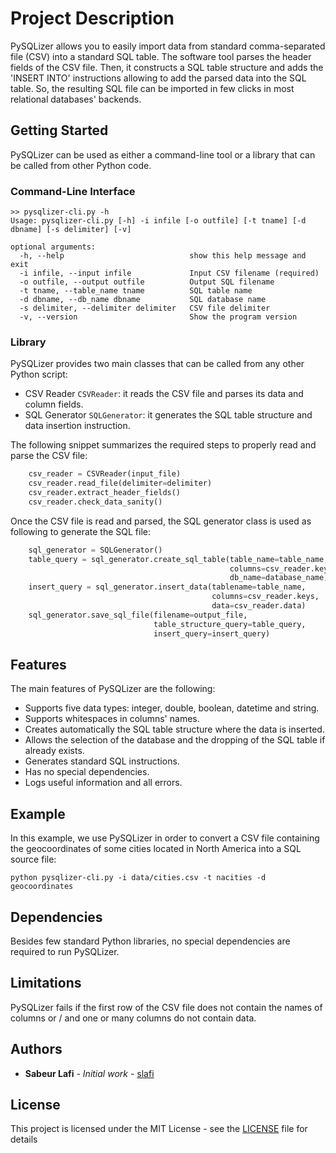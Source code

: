 # Project Description

PySQLizer allows you to easily import data from standard comma-separated file (CSV) into a standard SQL table. The software tool parses the header fields of the CSV file. Then, it constructs a SQL table structure and adds the 'INSERT INTO' instructions allowing to add the parsed data into the SQL table. So, the resulting SQL file can be imported in few clicks in most relational databases' backends.

## Getting Started

PySQLizer can be used as either a command-line tool or a library that can be called from other Python code.

### Command-Line Interface

```
>> pysqlizer-cli.py -h
Usage: pysqlizer-cli.py [-h] -i infile [-o outfile] [-t tname] [-d dbname] [-s delimiter] [-v]

optional arguments:
  -h, --help                            show this help message and exit
  -i infile, --input infile             Input CSV filename (required)
  -o outfile, --output outfile          Output SQL filename
  -t tname, --table_name tname          SQL table name
  -d dbname, --db_name dbname           SQL database name
  -s delimiter, --delimiter delimiter   CSV file delimiter
  -v, --version                         Show the program version
```

### Library

PySQLizer provides two main classes that can be called from any other Python script:

* CSV Reader `CSVReader`: it reads the CSV file and parses its data and column fields.
* SQL Generator `SQLGenerator`: it generates the SQL table structure and data insertion instruction.

The following snippet summarizes the required steps to properly read and parse the CSV file:

~~~python
    csv_reader = CSVReader(input_file)
    csv_reader.read_file(delimiter=delimiter)
    csv_reader.extract_header_fields()
    csv_reader.check_data_sanity()
~~~

Once the CSV file is read and parsed, the SQL generator class is used as following to generate the SQL file:

~~~python
    sql_generator = SQLGenerator()
    table_query = sql_generator.create_sql_table(table_name=table_name, 
                                                 columns=csv_reader.keys, 
                                                 db_name=database_name)
    insert_query = sql_generator.insert_data(tablename=table_name, 
                                             columns=csv_reader.keys, 
                                             data=csv_reader.data)
    sql_generator.save_sql_file(filename=output_file, 
                                table_structure_query=table_query, 
                                insert_query=insert_query)
~~~

## Features

The main features of PySQLizer are the following:

* Supports five data types: integer, double, boolean, datetime and string.
* Supports whitespaces in columns' names.
* Creates automatically the SQL table structure where the data is inserted.
* Allows the selection of the database and the dropping of the SQL table if already exists.
* Generates standard SQL instructions. 
* Has no special dependencies.
* Logs useful information and all errors.

## Example

In this example, we use PySQLizer in order to convert a CSV file containing the geocoordinates of some cities located in North America into a SQL source file:

```
python pysqlizer-cli.py -i data/cities.csv -t nacities -d geocoordinates
```

## Dependencies

Besides few standard Python libraries, no special dependencies are required to run PySQLizer. 

## Limitations

PySQLizer fails if the first row of the CSV file does not contain the names of columns or / and one or many columns do not contain data.

## Authors

* **Sabeur Lafi** - *Initial work* - [slafi](https://github.com/slafi)

## License

This project is licensed under the MIT License - see the [LICENSE](LICENSE) file for details
